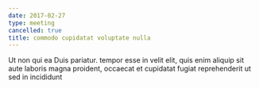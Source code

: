 ```yaml
---
date: 2017-02-27
type: meeting
cancelled: true
title: commodo cupidatat voluptate nulla
---
```

Ut non qui ea Duis pariatur. tempor esse in velit elit, quis enim aliquip sit aute laboris magna proident, occaecat et cupidatat fugiat reprehenderit ut sed in incididunt